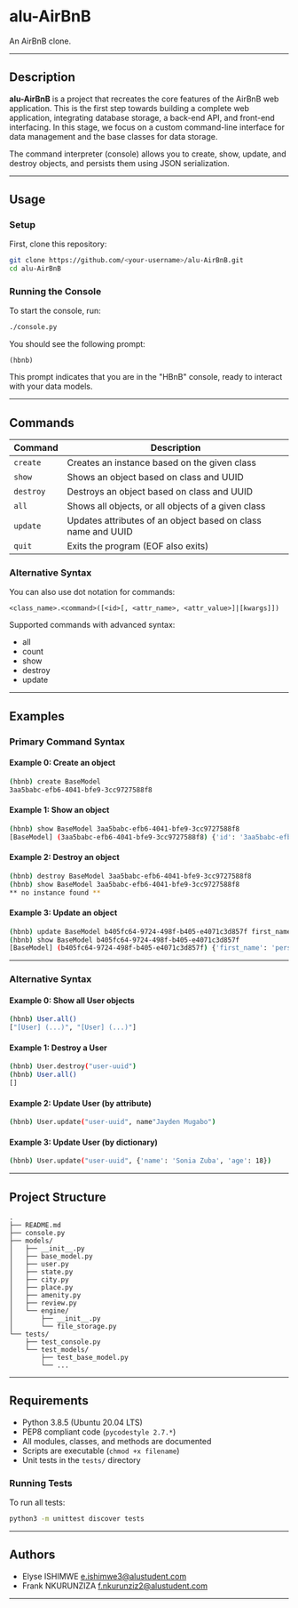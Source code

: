 # alu-AirBnB

An AirBnB clone.

---

## Description

**alu-AirBnB** is a project that recreates the core features of the AirBnB web application. This is the first step towards building a complete web application, integrating database storage, a back-end API, and front-end interfacing. In this stage, we focus on a custom command-line interface for data management and the base classes for data storage.

The command interpreter (console) allows you to create, show, update, and destroy objects, and persists them using JSON serialization.

---

## Usage

### Setup

First, clone this repository:

```bash
git clone https://github.com/<your-username>/alu-AirBnB.git
cd alu-AirBnB
```

### Running the Console

To start the console, run:

```bash
./console.py
```

You should see the following prompt:

```
(hbnb)
```

This prompt indicates that you are in the "HBnB" console, ready to interact with your data models.

---

## Commands

| Command    | Description                                                                   |
|------------|-------------------------------------------------------------------------------|
| `create`   | Creates an instance based on the given class                                  |
| `show`     | Shows an object based on class and UUID                                       |
| `destroy`  | Destroys an object based on class and UUID                                    |
| `all`      | Shows all objects, or all objects of a given class                            |
| `update`   | Updates attributes of an object based on class name and UUID                  |
| `quit`     | Exits the program (EOF also exits)                                            |

### Alternative Syntax

You can also use dot notation for commands:

```
<class_name>.<command>([<id>[, <attr_name>, <attr_value>]|[kwargs]])
```

Supported commands with advanced syntax:

- all
- count
- show
- destroy
- update

---

## Examples

### Primary Command Syntax

#### Example 0: Create an object

```bash
(hbnb) create BaseModel
3aa5babc-efb6-4041-bfe9-3cc9727588f8
```

#### Example 1: Show an object

```bash
(hbnb) show BaseModel 3aa5babc-efb6-4041-bfe9-3cc9727588f8
[BaseModel] (3aa5babc-efb6-4041-bfe9-3cc9727588f8) {'id': '3aa5babc-efb6-4041-bfe9-3cc9727588f8', ...}
```

#### Example 2: Destroy an object

```bash
(hbnb) destroy BaseModel 3aa5babc-efb6-4041-bfe9-3cc9727588f8
(hbnb) show BaseModel 3aa5babc-efb6-4041-bfe9-3cc9727588f8
** no instance found **
```

#### Example 3: Update an object

```bash
(hbnb) update BaseModel b405fc64-9724-498f-b405-e4071c3d857f first_name "person"
(hbnb) show BaseModel b405fc64-9724-498f-b405-e4071c3d857f
[BaseModel] (b405fc64-9724-498f-b405-e4071c3d857f) {'first_name': 'person', ...}
```

---

### Alternative Syntax

#### Example 0: Show all User objects

```bash
(hbnb) User.all()
["[User] (...)", "[User] (...)"]
```

#### Example 1: Destroy a User

```bash
(hbnb) User.destroy("user-uuid")
(hbnb) User.all()
[]
```

#### Example 2: Update User (by attribute)

```bash
(hbnb) User.update("user-uuid", name"Jayden Mugabo")
```

#### Example 3: Update User (by dictionary)

```bash
(hbnb) User.update("user-uuid", {'name': 'Sonia Zuba', 'age': 18})
```

---

## Project Structure

```
.
├── README.md
├── console.py
├── models/
│   ├── __init__.py
│   ├── base_model.py
│   ├── user.py
│   ├── state.py
│   ├── city.py
│   ├── place.py
│   ├── amenity.py
│   ├── review.py
│   └── engine/
│       ├── __init__.py
│       └── file_storage.py
└── tests/
    ├── test_console.py
    └── test_models/
        ├── test_base_model.py
        └── ...
```

---

## Requirements

- Python 3.8.5 (Ubuntu 20.04 LTS)
- PEP8 compliant code (`pycodestyle 2.7.*`)
- All modules, classes, and methods are documented
- Scripts are executable (`chmod +x filename`)
- Unit tests in the `tests/` directory

### Running Tests

To run all tests:

```bash
python3 -m unittest discover tests
```

---

## Authors

- Elyse ISHIMWE <e.ishimwe3@alustudent.com>
- Frank NKURUNZIZA <f.nkurunziz2@alustudent.com>

---
